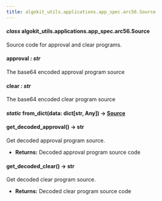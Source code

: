 ```yaml
---
title: algokit_utils.applications.app_spec.arc56.Source
---
```


#### _class_ algokit_utils.applications.app_spec.arc56.Source

Source code for approval and clear programs.

#### approval _: str_

The base64 encoded approval program source

#### clear _: str_

The base64 encoded clear program source

#### _static_ from_dict(data: dict[str, Any]) → [Source](#algokit_utils.applications.app_spec.arc56.Source)

#### get_decoded_approval() → str

Get decoded approval program source.

- **Returns:**
  Decoded approval program source code

#### get_decoded_clear() → str

Get decoded clear program source.

- **Returns:**
  Decoded clear program source code
